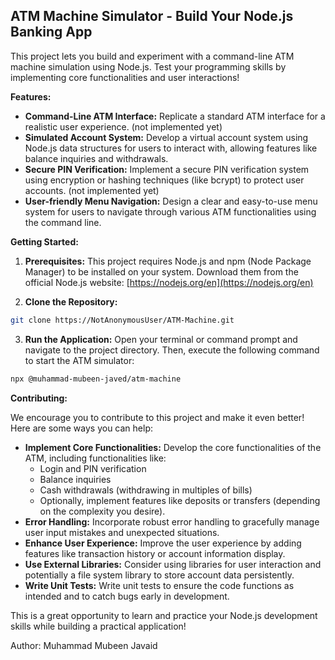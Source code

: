 ## ATM Machine Simulator - Build Your Node.js Banking App

This project lets you build and experiment with a command-line ATM machine simulation using Node.js.  Test your programming skills by implementing core functionalities and user interactions!

**Features:**

* **Command-Line ATM Interface:**  Replicate a standard ATM interface for a realistic user experience. (not implemented yet)
* **Simulated Account System:**  Develop a virtual account system using Node.js data structures for users to interact with, allowing features like balance inquiries and withdrawals.
* **Secure PIN Verification:**  Implement a secure PIN verification system using encryption or hashing techniques (like bcrypt) to protect user accounts. (not implemented yet)
* **User-friendly Menu Navigation:**  Design a clear and easy-to-use menu system for users to navigate through various ATM functionalities using the command line.

**Getting Started:**

1.  **Prerequisites:** This project requires Node.js and npm (Node Package Manager) to be installed on your system. Download them from the official Node.js website: [https://nodejs.org/en](https://nodejs.org/en)

2.  **Clone the Repository:**
   ```bash
   git clone https://NotAnonymousUser/ATM-Machine.git
   ```

3.  **Run the Application:**  Open your terminal or command prompt and navigate to the project directory.  Then, execute the following command to start the ATM simulator:
   ```bash
   npx @muhammad-mubeen-javed/atm-machine
   ```

**Contributing:**

We encourage you to contribute to this project and make it even better! Here are some ways you can help:

*  **Implement Core Functionalities:**  Develop the core functionalities of the ATM, including functionalities like:
      * Login and PIN verification
      * Balance inquiries
      * Cash withdrawals (withdrawing in multiples of bills)
      * Optionally, implement features like deposits or transfers (depending on the complexity you desire).
*  **Error Handling:**  Incorporate robust error handling to gracefully manage user input mistakes and unexpected situations.
*  **Enhance User Experience:**  Improve the user experience by adding features like transaction history or account information display. 
*  **Use External Libraries:** Consider using libraries for user interaction and potentially a file system library to store account data persistently. 
*  **Write Unit Tests:**  Write unit tests to ensure the code functions as intended and to catch bugs early in development.

This is a great opportunity to learn and practice your Node.js development skills while building a practical application!

Author: Muhammad Mubeen Javaid
